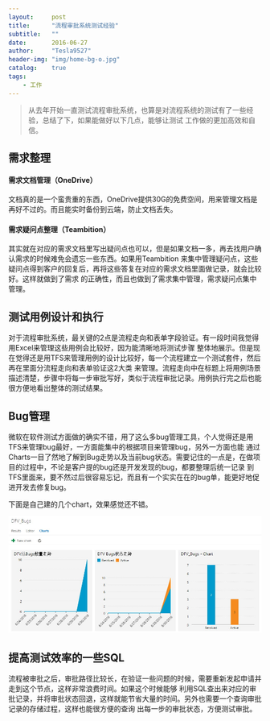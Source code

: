 ```yaml
---
layout:     post
title:      "流程审批系统测试经验"
subtitle:   ""
date:       2016-06-27
author:     "Tesla9527"
header-img: "img/home-bg-o.jpg"
catalog:    true
tags:
    - 工作
---
```


> 从去年开始一直测试流程审批系统，也算是对流程系统的测试有了一些经验，总结了下，如果能做好以下几点，能够让测试
工作做的更加高效和自信。

## 需求整理

#### 需求文档管理（OneDrive）

文档真的是一个蛮贵重的东西，OneDrive提供30G的免费空间，用来管理文档是再好不过的。而且能实时备份到云端，防止文档丢失。

#### 需求疑问点整理（Teambition）

其实就在对应的需求文档里写出疑问点也可以，但是如果文档一多，再去找用户确认需求的时候难免会遗忘一些东西。如果用Teambition
来集中管理疑问点，这些疑问点得到客户的回复后，再将这些答复在对应的需求文档里面做记录，就会比较好。这样就做到了需求
的正确性，而且也做到了需求集中管理，需求疑问点集中管理。

## 测试用例设计和执行

对于流程审批系统，最关键的2点是流程走向和表单字段验证。有一段时间我觉得用Excel来管理这些用例会比较好，因为能清晰地将测试步骤
整体地展示。但是现在觉得还是用TFS来管理用例的设计比较好，每一个流程建立一个测试套件，然后再在里面分流程走向和表单验证这2大类
来管理。流程走向中在标题上将用例场景描述清楚，步骤中将每一步审批写好，类似于流程审批记录。用例执行完之后也能很方便地看出整体的测试结果。

## Bug管理

微软在软件测试方面做的确实不错，用了这么多bug管理工具，个人觉得还是用TFS来管理bug最好，一方面能集中的根据项目来管理bug，另外一方面也能
通过Charts一目了然地了解到Bug走势以及当前bug状态。需要记住的一点是，在做项目的过程中，不论是客户提的bug还是开发发现的bug，都要整理后统一记录
到TFS里面来，要不然过后很容易忘记，而且有一个实实在在的bug单，能更好地促进开发去修复bug。

下面是自己建的几个chart，效果感觉还不错。

![img](/img/in-post/Tfs-Bug-Charts.jpg)



## 提高测试效率的一些SQL

流程被审批之后，审批路径比较长，在验证一些问题的时候，需要重新发起申请并走到这个节点，这样非常浪费时间。如果这个时候能够
利用SQL查出来对应的审批记录，并将审批状态回退，这样就能节省大量的时间。另外也需要一个查询审批记录的存储过程，这样也能很方便的查询
出每一步的审批状态，方便测试审批。



